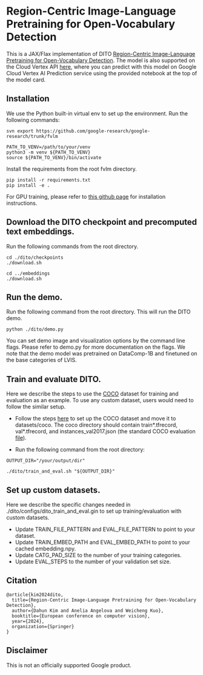# Region-Centric Image-Language Pretraining for Open-Vocabulary Detection

This is a JAX/Flax implementation of DITO [Region-Centric Image-Language Pretraining for Open-Vocabulary Detection](https://arxiv.org/abs/2310.00161). The model is also supported on the Cloud Vertex API [here](https://console.cloud.google.com/vertex-ai/publishers/google/model-garden/150), where you can predict with this model on Google Cloud Vertex AI Prediction service using the provided notebook at the top of the model card.

## Installation
We use the Python built-in virtual env to set up the environment. Run the following commands:

```
svn export https://github.com/google-research/google-research/trunk/fvlm

PATH_TO_VENV=/path/to/your/venv
python3 -m venv ${PATH_TO_VENV}
source ${PATH_TO_VENV}/bin/activate
```

Install the requirements from the root fvlm directory.

```
pip install -r requirements.txt
pip install -e .
```

For GPU training, please refer to [this github page](https://github.com/jax-ml/jax/issues/13637) for installation instructions.


## Download the DITO checkpoint and precomputed text embeddings.
Run the following commands from the root directory.

```
cd ./dito/checkpoints
./download.sh

cd ../embeddings
./download.sh
```

## Run the demo.

Run the following command from the root directory. This will run the DITO demo.

```
python ./dito/demo.py
```

You can set demo image and visualization options by the command line flags. Please refer to demo.py for more documentation on the flags.
We note that the demo model was pretrained on DataComp-1B and finetuned on the base categories of LVIS.

## Train and evaluate DITO.

Here we describe the steps to use the [COCO](https://cocodataset.org/#home) dataset for training and evaluation as an example. To use any custom dataset, users would need to follow the similar setup.

* Follow the steps [here](https://cloud.google.com/tpu/docs/tutorials/mask-rcnn-2.x#prepare-coco) to set up the COCO dataset and move it to datasets/coco. The coco directory should contain train*.tfrecord, val*.tfrecord, and instances_val2017.json (the standard COCO evaluation [file](https://cocodataset.org/#download)).

* Run the following command from the root directory:

```
OUTPUT_DIR="/your/output/dir"

./dito/train_and_eval.sh "${OUTPUT_DIR}"
```

## Set up custom datasets.

Here we describe the specific changes needed in ./dito/configs/dito_train_and_eval.gin to set up training/evaluation with custom datasets.

* Update TRAIN_FILE_PATTERN and EVAL_FILE_PATTERN to point to your dataset.
* Update TRAIN_EMBED_PATH and EVAL_EMBED_PATH to point to your cached embedding.npy.
* Update CATG_PAD_SIZE to the number of your training categories.
* Update EVAL_STEPS to the number of your validation set size.

## Citation
```
@article{kim2024dito,
  title={Region-Centric Image-Language Pretraining for Open-Vocabulary Detection},
  author={Dahun Kim and Anelia Angelova and Weicheng Kuo},
  booktitle={European conference on computer vision},
  year={2024},
  organization={Springer}
}
```

## Disclaimer
This is not an officially supported Google product.